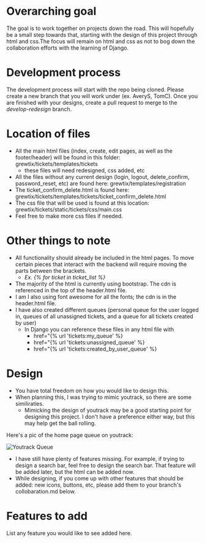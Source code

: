 Overarching goal
================
The goal is to work together on projects down the road. This will hopefully be a small step towards that, starting with the design of this project through html and css.The focus will remain on html and css as not to bog down the collaboration efforts with the learning of Django.

Development process
================
The development process will start with the repo being cloned. Please create a new branch that you will work under (ex. AveryS, TomC). Once you are finished with your designs, create a pull request to merge to the <em>develop-redesign</em> branch.

Location of files
================
 * All the main html files (index, create, edit pages, as well as the footer/header) will be found in this folder: grewtix/tickets/templates/tickets
    * these files will need redesigned, css added, etc
 * All the files without any current design (login, logout, delete_confirm, password_reset, etc) are found here: grewtix/templates/registration
 * The ticket_confirm_delete.html is found here: grewtix/tickets/templates/tickets/ticket_confirm_delete.html
 * The css file that will be used is found at this location: grewtix/tickets/static/tickets/css/main.css
 * Feel free to make more css files if needed.

Other things to note
================
 * All functionality should already be included in the html pages. To move certain pieces that interact with the backend
  will require moving the parts between the brackets.
      * <em>Ex. {% for ticket in ticket_list %}</em>
 * The majority of the html is currently using bootstrap. The cdn is referenced in the top of the header.html file.
 * I am I also using font awesome for all the fonts; the cdn is in the header.html file.
 * I have also created different queues (personal queue for the user logged in, queues of all unassigned tickets, and a queue for all tickets created by user)
   * In Django you can reference these files in any html file with
      * href="{% url 'tickets:my_queue' %}
      * href="{% url 'tickets:unassigned_queue' %}
      * href="{% url 'tickets:created_by_user_queue' %}


Design
================
 * You have total freedom on how you would like to design this.
 * When planning this, I was trying to mimic youtrack, so there are some similiraties.
   * Mimicking the design of youtrack may be a good starting point for designing this project. I don't have a preference either way, but this may help get the ball rolling.

Here's a pic of the home page queue on youtrack:

![Youtrack Queue](https://www.jetbrains.com/youtrack/img/screenshots/70/Issue_list@2x.png)

 * I have still have plenty of features missing. For example, if trying to design a search bar, feel free to design the search bar. That feature will be added later, but the html can be added now. 
 * While designing, if you come up with other features that should be added: new icons, buttons, etc, please add them to your branch's collobaration.md below.
 
Features to add
================
List any feature you would like to see added here.